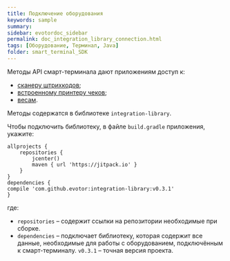 ```yaml
---
title: Подключение оборудования
keywords: sample
summary:
sidebar: evotordoc_sidebar
permalink: doc_integration_library_connection.html
tags: [Оборудование, Терминал, Java]
folder: smart_terminal_SDK
---
```


Методы API смарт-терминала дают приложениям доступ к:

* [сканеру штрихкодов](doc_barcode_scanner.html);
* [встроенному принтеру чеков](doc_bill_printer.html);
* [весам](doc_scales.html).

Методы содержатся в библиотеке `integration-library`.

Чтобы подключить библиотеку, в файле `build.gradle` приложения, укажите:

```
allprojects {
    repositories {
        jcenter()
        maven { url 'https://jitpack.io' }
    }
}
dependencies {
compile 'com.github.evotor:integration-library:v0.3.1'
}
```

где:

* `repositories` – содержит ссылки на репозитории необходимые при сборке.
* `dependencies` – подключает библиотеку, которая содержит все данные, необходимые для работы с оборудованием, подключённым к смарт-терминалу. `v0.3.1` – точная версия проекта.
